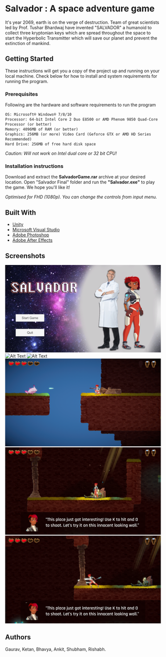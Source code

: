 # Salvador : A space adventure  game
It's year 2069,  earth is on the verge of destruction. Team of great scientists led  by  Prof. Tushar Bhardwaj have invented "SALVADOR" a humanoid  to collect three kryptonian keys which are spread throughout the space to start the Hyperbolic Transmitter which will save our planet and prevent the extinction of mankind.
## Getting Started
These instructions will get you a copy of the project up and running on your local machine. Check below for how to install and system requirements for running the program.
### Prerequisites 
Following are the hardware and software requirements to run the program
```
OS: Microsoft® Windows® 7/8/10
Processor: 64-bit Intel Core 2 Duo E8500 or AMD Phenom 9850 Quad-Core Processor (or better)
Memory: 4096MB of RAM (or better)
Graphics: 256MB (or more) Video Card (Geforce GTX or AMD HD Series Recommended)
Hard Drive: 256MB of free hard disk space
```
*Caution: Will not work on Intel dual core or 32 bit CPU!*
### Installation instructions
Download and extract the **SalvadorGame.rar** archive at your desired location. Open "Salvador Final" folder and run the **"Salvador.exe"** to play the game. We hope you'll like it!

*Optimised for FHD (1080p).* 
*You can change the controls from input menu.*
## Built With
* [Unity](https://unity3d.com/)
* [Microsoft Visual Studio](https://visualstudio.microsoft.com/)
* [Adobe Photoshop](https://www.adobe.com/in/products/aftereffects.html)
* [Adobe After Effects](https://www.adobe.com/in/products/aftereffects.html)
## Screenshots
![Alt Text](https://github.com/ketan-ojha/Salvador/blob/master/ss1.png)
![Alt Text](https://github.com/ketan-ojha/Salvador/blob/master/ss2.png)
![Alt Text](https://github.com/ketan-ojha/Salvador/blob/master/ss3.png)
![Alt Text](https://github.com/ketan-ojha/Salvador/blob/master/ss4.png)
![Alt Text](https://github.com/ketan-ojha/Salvador/blob/master/ss5.png)
![Alt Text](https://github.com/ketan-ojha/Salvador/blob/master/ss6.png)
## Authors
Gaurav, Ketan, Bhavya, Ankit, Shubham, Rishabh.
